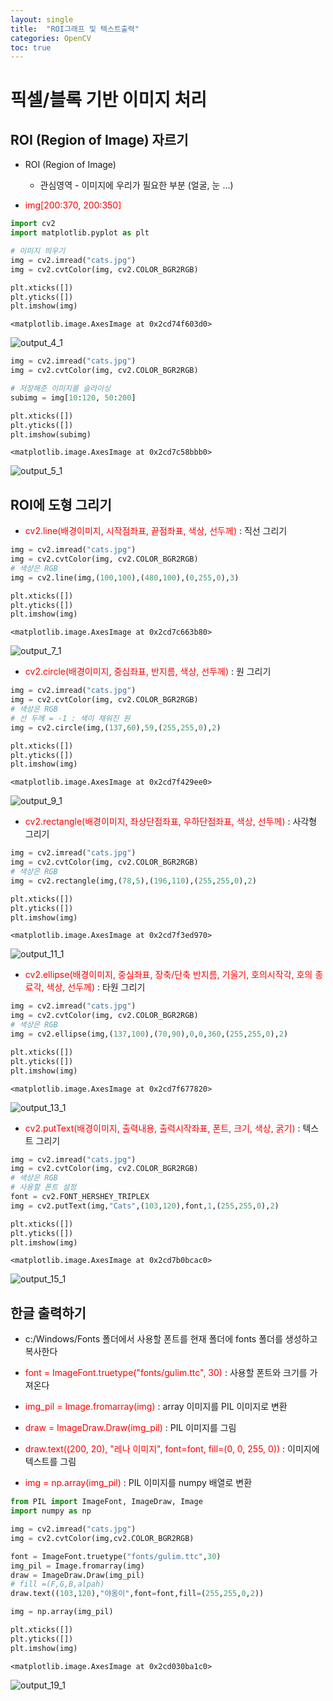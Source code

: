 ```yaml
---
layout: single
title:  "ROI그래프 및 텍스트출력"
categories: OpenCV
toc: true
---
```

        


# 픽셀/블록 기반 이미지 처리

## ROI (Region of Image) 자르기

- ROI (Region of Image) 
   - 관심영역 - 이미지에 우리가 필요한 부분 (얼굴, 눈 ...)
   


- <font color=red>img[200:370, 200:350]</font>




```python
import cv2
import matplotlib.pyplot as plt
```


```python
# 이미지 띄우기
img = cv2.imread("cats.jpg")
img = cv2.cvtColor(img, cv2.COLOR_BGR2RGB)

plt.xticks([])
plt.yticks([])
plt.imshow(img)
```




    <matplotlib.image.AxesImage at 0x2cd74f603d0>




    
![output_4_1](https://user-images.githubusercontent.com/112329594/229341828-1e8137b1-bcf9-4ae5-bc8a-14c05e494007.png)

    



```python
img = cv2.imread("cats.jpg")
img = cv2.cvtColor(img, cv2.COLOR_BGR2RGB)

# 저장해준 이미지를 슬라이싱
subimg = img[10:120, 50:200]

plt.xticks([])
plt.yticks([])
plt.imshow(subimg)
```




    <matplotlib.image.AxesImage at 0x2cd7c58bbb0>




    
![output_5_1](https://user-images.githubusercontent.com/112329594/229341837-e9d22c83-09dc-4d7c-9f17-346561d2c637.png)

    


## ROI에 도형 그리기

- <font color=red>cv2.line(배경이미지, 시작점좌표, 끝점좌표, 색상, 선두께)</font> : 직선 그리기



```python
img = cv2.imread("cats.jpg")
img = cv2.cvtColor(img, cv2.COLOR_BGR2RGB)
# 색상은 RGB
img = cv2.line(img,(100,100),(480,100),(0,255,0),3)

plt.xticks([])
plt.yticks([])
plt.imshow(img)
```




    <matplotlib.image.AxesImage at 0x2cd7c663b80>




    
![output_7_1](https://user-images.githubusercontent.com/112329594/229341844-dfae6608-654b-4999-bbff-2a00360e613a.png)
    


- <font color=red>cv2.circle(배경이미지, 중심좌표, 반지름, 색상, 선두께)</font> : 원 그리기



```python
img = cv2.imread("cats.jpg")
img = cv2.cvtColor(img, cv2.COLOR_BGR2RGB)
# 색상은 RGB
# 선 두께 = -1 : 색이 채워진 원
img = cv2.circle(img,(137,60),59,(255,255,0),2)

plt.xticks([])
plt.yticks([])
plt.imshow(img)
```




    <matplotlib.image.AxesImage at 0x2cd7f429ee0>




    
![output_9_1](https://user-images.githubusercontent.com/112329594/229341853-ce5fbefe-7de6-4ef0-812c-f6ef5a027c16.png)

    


- <font color=red>cv2.rectangle(배경이미지, 좌상단점좌표, 우하단점좌표, 색상, 선두께)</font> : 사각형 그리기



```python
img = cv2.imread("cats.jpg")
img = cv2.cvtColor(img, cv2.COLOR_BGR2RGB)
# 색상은 RGB
img = cv2.rectangle(img,(78,5),(196,110),(255,255,0),2)

plt.xticks([])
plt.yticks([])
plt.imshow(img)
```




    <matplotlib.image.AxesImage at 0x2cd7f3ed970>




    
![output_11_1](https://user-images.githubusercontent.com/112329594/229341862-07a01e47-8c8c-47d1-a1cd-e32ca979e00b.png)

    


- <font color=red>cv2.ellipse(배경이미지, 중심좌표, 장축/단축 반지름, 기울기, 호의시작각, 호의 종료각, 색상, 선두께)</font> : 타원 그리기



```python
img = cv2.imread("cats.jpg")
img = cv2.cvtColor(img, cv2.COLOR_BGR2RGB)
# 색상은 RGB
img = cv2.ellipse(img,(137,100),(70,90),0,0,360,(255,255,0),2)

plt.xticks([])
plt.yticks([])
plt.imshow(img)
```




    <matplotlib.image.AxesImage at 0x2cd7f677820>




    
![output_13_1](https://user-images.githubusercontent.com/112329594/229341887-3caf1a1e-d318-438a-bf17-fb2ddedf5d57.png)
    


- <font color=red>cv2.putText(배경이미지, 출력내용, 출력시작좌표, 폰트, 크기, 색상, 굵기)</font> : 텍스트 그리기


```python
img = cv2.imread("cats.jpg")
img = cv2.cvtColor(img, cv2.COLOR_BGR2RGB)
# 색상은 RGB
# 사용할 폰트 설정
font = cv2.FONT_HERSHEY_TRIPLEX
img = cv2.putText(img,"Cats",(103,120),font,1,(255,255,0),2)

plt.xticks([])
plt.yticks([])
plt.imshow(img)
```




    <matplotlib.image.AxesImage at 0x2cd7b0bcac0>




    
![output_15_1](https://user-images.githubusercontent.com/112329594/229341900-fbb1b445-d209-47ce-9273-1bbb77c5fc13.png)
    



## 한글 출력하기

- c:/Windows/Fonts 폴더에서 사용할 폰트를 현재 폴더에 fonts 폴더를 생성하고 복사한다


- <font color=red>font = ImageFont.truetype("fonts/gulim.ttc", 30)</font> : 사용할 폰트와 크기를 가져온다

- <font color=red>img_pil = Image.fromarray(img)</font> : array 이미지를 PIL 이미지로 변환

- <font color=red>draw = ImageDraw.Draw(img_pil)</font> : PIL 이미지를 그림

- <font color=red>draw.text((200, 20), "레나 이미지", font=font, fill=(0, 0, 255, 0))</font> : 이미지에 텍스트를 그림

- <font color=red>img = np.array(img_pil)</font> : PIL 이미지를 numpy 배열로 변환


```python
from PIL import ImageFont, ImageDraw, Image
import numpy as np
```


```python
img = cv2.imread("cats.jpg")
img = cv2.cvtColor(img,cv2.COLOR_BGR2RGB)

font = ImageFont.truetype("fonts/gulim.ttc",30)
img_pil = Image.fromarray(img)
draw = ImageDraw.Draw(img_pil)
# fill =(F,G,B,alpah)
draw.text((103,120),"야옹이",font=font,fill=(255,255,0,2))

img = np.array(img_pil)

plt.xticks([])
plt.yticks([])
plt.imshow(img)
```




    <matplotlib.image.AxesImage at 0x2cd030ba1c0>




    
![output_19_1](https://user-images.githubusercontent.com/112329594/229341910-9f4c7a9c-203f-4ceb-a001-507742f4616d.png)
    


